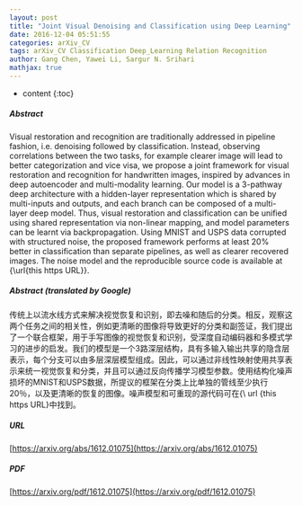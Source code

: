 ```yaml
---
layout: post
title: "Joint Visual Denoising and Classification using Deep Learning"
date: 2016-12-04 05:51:55
categories: arXiv_CV
tags: arXiv_CV Classification Deep_Learning Relation Recognition
author: Gang Chen, Yawei Li, Sargur N. Srihari
mathjax: true
---
```


* content
{:toc}

##### Abstract
Visual restoration and recognition are traditionally addressed in pipeline fashion, i.e. denoising followed by classification. Instead, observing correlations between the two tasks, for example clearer image will lead to better categorization and vice visa, we propose a joint framework for visual restoration and recognition for handwritten images, inspired by advances in deep autoencoder and multi-modality learning. Our model is a 3-pathway deep architecture with a hidden-layer representation which is shared by multi-inputs and outputs, and each branch can be composed of a multi-layer deep model. Thus, visual restoration and classification can be unified using shared representation via non-linear mapping, and model parameters can be learnt via backpropagation. Using MNIST and USPS data corrupted with structured noise, the proposed framework performs at least 20\% better in classification than separate pipelines, as well as clearer recovered images. The noise model and the reproducible source code is available at {\url{this https URL}}.

##### Abstract (translated by Google)
传统上以流水线方式来解决视觉恢复和识别，即去噪和随后的分类。相反，观察这两个任务之间的相关性，例如更清晰的图像将导致更好的分类和副签证，我们提出了一个联合框架，用于手写图像的视觉恢复和识别，受深度自动编码器和多模式学习的进步的启发。我们的模型是一个3路深层结构，具有多输入输出共享的隐含层表示，每个分支可以由多层深层模型组成。因此，可以通过非线性映射使用共享表示来统一视觉恢复和分类，并且可以通过反向传播学习模型参数。使用结构化噪声损坏的MNIST和USPS数据，所提议的框架在分类上比单独的管线至少执行20％，以及更清晰的恢复的图像。噪声模型和可重现的源代码可在{\ url {this https URL}中找到。

##### URL
[https://arxiv.org/abs/1612.01075](https://arxiv.org/abs/1612.01075)

##### PDF
[https://arxiv.org/pdf/1612.01075](https://arxiv.org/pdf/1612.01075)


